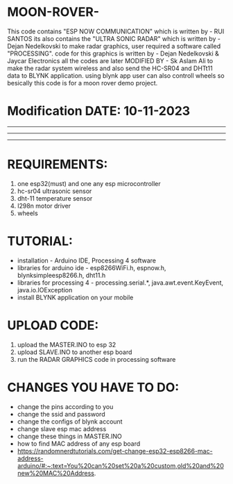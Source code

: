 # MOON-ROVER-
 This code contains "ESP NOW COMMUNICATION" which is written by - RUI SANTOS
 its also contains the "ULTRA SONIC RADAR" which is written by - Dejan Nedelkovski
 to make radar graphics, user required a software called "PROCESSING". 
 code for this graphics is written by - Dejan Nedelkovski & Jaycar Electronics
 all the codes are later MODIFIED BY - Sk Aslam Ali
 to make the radar system wireless and also send the 
 HC-SR04 and DHTt11 data to BLYNK application. using blynk app user can also controll wheels so
 besically this code is for a moon rover demo project.
#  Modification DATE: 10-11-2023
************************************************************************
************************************************************************
************************************************************************
# REQUIREMENTS:
1. one esp32(must) and one any esp microcontroller
2. hc-sr04 ultrasonic sensor
3. dht-11 temperature sensor
4. l298n motor driver
5. wheels

# TUTORIAL:
- installation - Arduino IDE, Processing 4 software
- libraries for arduino ide - esp8266WiFi.h, espnow.h, blynksimpleesp8266.h, dht11.h
- libraries for processing 4 - processing.serial.*, java.awt.event.KeyEvent, java.io.IOException
- install BLYNK application on your mobile

# UPLOAD CODE: 
1. upload the MASTER.INO to esp 32
2. upload SLAVE.INO to another esp board
3. run the RADAR GRAPHICS code in processing software

# CHANGES YOU HAVE TO DO:
- change the pins according to you
 - change the ssid and password
-  change the configs of blynk account 
-  change slave esp mac address
 - change these things in MASTER.INO
 - how to find MAC address of any esp board
 - https://randomnerdtutorials.com/get-change-esp32-esp8266-mac-address-arduino/#:~:text=You%20can%20set%20a%20custom,old%20and%20new%20MAC%20Address.

